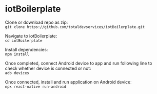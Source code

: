 # iotBoilerplate

Clone or download repo as zip:    
`git clone https://github.com/totaldevservices/iotBoilerplate.git`

Navigate to iotBoilerplate:    
`cd iotBoilerplate`

Install dependencies:    
`npm install`

Once completed, connect Android device to app and run following line to check whether device is connected or not:  
`adb devices` 

Once connected, install and run application on Android device:  
`npx react-native run-android` 
